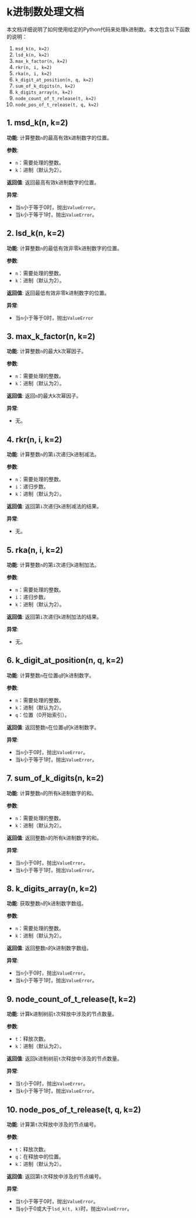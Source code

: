 # k进制数处理文档

本文档详细说明了如何使用给定的Python代码来处理k进制数。本文包含以下函数的说明：

1. `msd_k(n, k=2)`
2. `lsd_k(n, k=2)`
3. `max_k_factor(n, k=2)`
4. `rkr(n, i, k=2)`
5. `rka(n, i, k=2)`
6. `k_digit_at_position(n, q, k=2)`
7. `sum_of_k_digits(n, k=2)`
8. `k_digits_array(n, k=2)`
9. `node_count_of_t_release(t, k=2)`
10. `node_pos_of_t_release(t, q, k=2)`

## 1. msd_k(n, k=2)

**功能**: 计算整数`n`的最高有效k进制数字的位置。

**参数**:
- `n`：需要处理的整数。
- `k`：进制（默认为2）。

**返回值**: 返回最高有效k进制数字的位置。

**异常**:
- 当`n`小于等于0时，抛出`ValueError`。
- 当`k`小于等于1时，抛出`ValueError`。

## 2. lsd_k(n, k=2)

**功能**: 计算整数`n`的最低有效非零k进制数字的位置。

**参数**:
- `n`：需要处理的整数。
- `k`：进制（默认为2）。

**返回值**: 返回最低有效非零k进制数字的位置。

**异常**:
- 当`n`小于等于0时，抛出`ValueError`

## 3. max_k_factor(n, k=2)

**功能**: 计算整数`n`的最大k次幂因子。

**参数**:
- `n`：需要处理的整数。
- `k`：进制（默认为2）。

**返回值**: 返回`n`的最大k次幂因子。

**异常**:
- 无。

## 4. rkr(n, i, k=2)

**功能**: 计算整数`n`的第`i`次递归k进制减法。

**参数**:
- `n`：需要处理的整数。
- `i`：递归步数。
- `k`：进制（默认为2）。

**返回值**: 返回第`i`次递归k进制减法的结果。

**异常**:
- 无。

## 5. rka(n, i, k=2)

**功能**: 计算整数`n`的第`i`次递归k进制加法。

**参数**:
- `n`：需要处理的整数。
- `i`：递归步数。
- `k`：进制（默认为2）。

**返回值**: 返回第`i`次递归k进制加法的结果。

**异常**:
- 无。

## 6. k_digit_at_position(n, q, k=2)

**功能**: 计算整数`n`在位置`q`的k进制数字。

**参数**:
- `n`：需要处理的整数。
- `k`：进制（默认为2）。
- `q`：位置（0开始索引）。

**返回值**: 返回整数`n`在位置`q`的k进制数字。

**异常**:
- 当`n`小于0时，抛出`ValueError`。
- 当`k`小于等于1时，抛出`ValueError`。

## 7. sum_of_k_digits(n, k=2)

**功能**: 计算整数`n`的所有k进制数字的和。

**参数**:
- `n`：需要处理的整数。
- `k`：进制（默认为2）。

**返回值**: 返回整数`n`的所有k进制数字的和。

**异常**:
- 当`n`小于0时，抛出`ValueError`。
- 当`k`小于等于1时，抛出`ValueError`。

## 8. k_digits_array(n, k=2)

**功能**: 获取整数`n`的k进制数字数组。

**参数**:
- `n`：需要处理的整数。
- `k`：进制（默认为2）。

**返回值**: 返回整数`n`的k进制数字数组。

**异常**:
- 当`n`小于0时，抛出`ValueError`。
- 当`k`小于等于1时，抛出`ValueError`。

## 9. node_count_of_t_release(t, k=2)

**功能**: 计算k进制树前`t`次释放中涉及的节点数量。

**参数**:
- `t`：释放次数。
- `k`：进制（默认为2）。

**返回值**: 返回k进制树前`t`次释放中涉及的节点数量。

**异常**:
- 当`t`小于0时，抛出`ValueError`。
- 当`k`小于等于1时，抛出`ValueError`。

## 10. node_pos_of_t_release(t, q, k=2)

**功能**: 计算第`t`次释放中涉及的节点编号。

**参数**:
- `t`：释放次数。
- `q`：在释放中的位置。
- `k`：进制（默认为2）。

**返回值**: 返回第`t`次释放中涉及的节点编号。

**异常**:
- 当`t`小于等于0时，抛出`ValueError`。
- 当`q`小于0或大于`lsd_k(t, k)`时，抛出`ValueError`。
